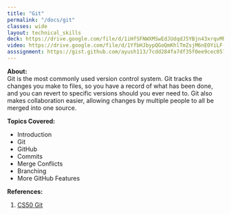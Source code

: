 ```yaml
---
title: "Git"
permalink: "/docs/git"
classes: wide
layout: technical_skills
deck: https://drive.google.com/file/d/1iHfSFNWXMSwEdJUdqdJ5YBjn43xrqvMh/view?usp=sharing
video: https://drive.google.com/file/d/1YfbHJbypQGoQmKhlTmZsjM6nEOYiLF-5/view?usp=sharing
asssignment: https://gist.github.com/ayush113/7cdd284fa7df35f0ee9cec057ad150fc
---
```


**About:**  
Git is the most commonly used version control system. Git tracks the changes you make to files, so you have a record of what has been done, and you can revert to specific versions should you ever need to. Git also makes collaboration easier, allowing changes by multiple people to all be merged into one source.

**Topics Covered:**

- Introduction
- Git
- GitHub
- Commits
- Merge Conflicts
- Branching
- More GitHub Features

**References:**

1. [CS50 Git](https://cs50.harvard.edu/web/2020/weeks/1/)
